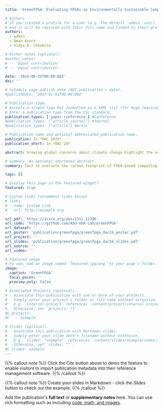 ```yaml
---
title: 'GreenFPGA: Evaluating FPGAs as Environmentally Sustainable Computing Solutions'

# Authors
# If you created a profile for a user (e.g. the default `admin` user), write the username (folder name) here
# and it will be replaced with their full name and linked to their profile.
authors:
  - admin
  - Aman Arora
  - Vidya A. Chhabria

# Author notes (optional)
#author_notes:
#  - 'Equal contribution'
#  - 'Equal contribution'

date: '2024-06-25T00:00:00Z'
doi: ''

# Schedule page publish date (NOT publication's date).
#publishDate: '2017-01-01T00:00:00Z'

# Publication type.
# Accepts a single type but formatted as a YAML list (for Hugo requirements).
# Enter a publication type from the CSL standard.
publication_types: ['paper-conference'] #Conference
#publication_types: ["article-journal"] #Journal 
#publication_types: ["article"] #Arxiv

# Publication name and optional abbreviated publication name.
publication: In *DAC 2024*
publication_short: In *DAC'24*

abstract: Growing global concerns about climate change highlight the need for environmentally sustainable computing. The ecological impact of computing, including operational and embodied, is a key consideration. Field Programmable Gate Arrays (FPGAs) stand out as promising sustainable computing platforms due to their reconfigurability across various applications. This paper introduces GreenFPGA, a tool estimating the total carbon footprint (CFP) of FPGAs over their lifespan, considering design, manufacturing, reconfigurability (reuse), operation, disposal, and recycling. Using GreenFPGA, the paper evaluates scenarios where the ecological benefits of FPGA reconfigurability outweigh operational and embodied carbon costs, positioning FPGAs as a environmentally sustainable choice for hardware acceleration compared to Application-Specific Integrated Circuits (ASICs). Experimental results show that FPGAs have lower CFP than ASICs, particularly for multiple distinct, low-volume applications, or short application lifespans.

# Summary. An optional shortened abstract.
summary: Tool to evaluate the carbon footprint of FPGA-based computing across its lifetime. The tool can also perform comparisons with ASIC counterpart considering differnt aspects such as manufacturing, recycling, disposal, reconfigurability (reuse), operation and design. The sustainable benifits of FPGA compared to ASIC is shown in this work.

tags: []

# Display this page in the Featured widget?
featured: true

# Custom links (uncomment lines below)
# links:
# - name: Custom Link
#   url: http://example.org

url_pdf: 'https://arxiv.org/abs/2311.12396'
url_code: 'https://github.com/ASU-VDA-Lab/GreenFPGA'
url_dataset: ''
url_poster: 'publication/greenfpga/greenfpga_dac24_poster.pdf'
url_project: ''
url_slides: 'publication/greenfpga/greenfpga_dac24_slides.pdf'
url_source: ''
url_video: ''

# Featured image
# To use, add an image named `featured.jpg/png` to your page's folder.
image:
  caption: 'GreenFPGA'
  focal_point: ''
  preview_only: false

# Associated Projects (optional).
#   Associate this publication with one or more of your projects.
#   Simply enter your project's folder or file name without extension.
#   E.g. `internal-project` references `content/project/internal-project/index.md`.
#   Otherwise, set `projects: []`.
#C projects:
#C   - example

# Slides (optional).
#   Associate this publication with Markdown slides.
#   Simply enter your slide deck's filename without extension.
#   E.g. `slides: "example"` references `content/slides/example/index.md`.
#   Otherwise, set `slides: ""`.
#C slides: example
---
```



{{% callout note %}}
Click the _Cite_ button above to demo the feature to enable visitors to import publication metadata into their reference management software.
{{% /callout %}}

{{% callout note %}}
Create your slides in Markdown - click the _Slides_ button to check out the example.
{{% /callout %}}

Add the publication's **full text** or **supplementary notes** here. You can use rich formatting such as including [code, math, and images](https://docs.hugoblox.com/content/writing-markdown-latex/).
